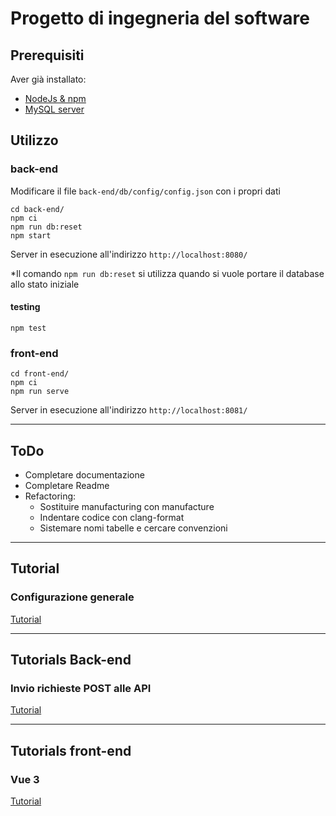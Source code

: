 # Progetto di ingegneria del software

## Prerequisiti

Aver già installato:
- [NodeJs & npm](https://nodejs.org/en/download/)
- [MySQL server](https://dev.mysql.com/downloads/mysql/)

## Utilizzo

### back-end
Modificare il file `back-end/db/config/config.json` con i propri dati
```shell
cd back-end/  
npm ci 
npm run db:reset
npm start
```
Server in esecuzione all'indirizzo `http://localhost:8080/`

*Il comando `npm run db:reset` si utilizza quando si vuole portare il database allo stato iniziale
#### testing
```shell
npm test
```
### front-end
```shell
cd front-end/
npm ci 
npm run serve
```

Server in esecuzione all'indirizzo `http://localhost:8081/`

---

## ToDo

- Completare documentazione
- Completare Readme
- Refactoring: 
    - Sostituire manufacturing con manufacture
    - Indentare codice con clang-format
    - Sistemare nomi tabelle e cercare convenzioni
---

## Tutorial

### Configurazione generale
[Tutorial](https://www.bezkoder.com/vue-js-node-js-express-mysql-crud-example/#Configure_MySQL_database_038_Sequelize)

---

## Tutorials Back-end

### Invio richieste POST alle API
[Tutorial](https://www.bezkoder.com/node-js-express-sequelize-mysql/)

---

## Tutorials front-end

### Vue 3
[Tutorial](https://www.bezkoder.com/vue-3-crud/)


